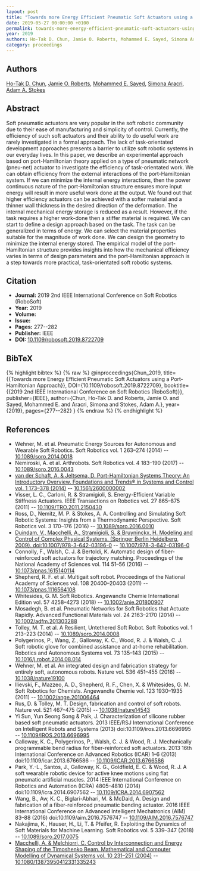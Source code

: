 ```yaml
---
layout: post
title: "Towards more Energy Efficient Pneumatic Soft Actuators using a Port-Hamiltonian Approach"
date: 2019-05-27 00:00:00 +0100
permalink: towards-more-energy-efficient-pneumatic-soft-actuators-using-a-port-hamiltonian-approach
year: 2019
authors: Ho-Tak D. Chun, Jamie O. Roberts, Mohammed E. Sayed, Simona Aracri, Adam A. Stokes
category: proceedings
---
```

 
## Authors
[Ho-Tak D. Chun](authors/ho_tak_d_chun), [Jamie O. Roberts](authors/jamie_o_roberts), [Mohammed E. Sayed](authors/mohammed_e_sayed), [Simona Aracri](authors/simona_aracri), [Adam A. Stokes](authors/adam_a_stokes)
 
## Abstract
Soft pneumatic actuators are very popular in the soft robotic community due to their ease of manufacturing and simplicity of control. Currently, the efficiency of such soft actuators and their ability to do useful work are rarely investigated in a formal approach. The lack of task-orientated development approaches presents a barrier to utilize soft robotic systems in our everyday lives. In this paper, we describe an experimental approach based on port-Hamiltonian theory applied on a type of pneumatic network (pneu-net) actuator to investigate the efficiency of task-orientated work. We can obtain efficiency from the external interactions of the port-Hamiltonian system. If we can minimize the internal energy interactions, then the power continuous nature of the port-Hamiltonian structure ensures more input energy will result in more useful work done at the output. We found out that higher efficiency actuators can be achieved with a softer material and a thinner wall thickness in the desired direction of the deformation. The internal mechanical energy storage is reduced as a result. However, if the task requires a higher work-done then a stiffer material is required. We can start to define a design approach based on the task. The task can be generalized in terms of energy. We can select the material properties suitable for the magnitude of work done. We can design the geometry to minimize the internal energy stored. The empirical model of the port-Hamiltonian structure provides insights into how the mechanical efficiency varies in terms of design parameters and the port-Hamiltonian approach is a step towards more practical, task-orientated soft robotic systems.
 
## Citation
- **Journal:** 2019 2nd IEEE International Conference on Soft Robotics (RoboSoft)
- **Year:** 2019
- **Volume:** 
- **Issue:** 
- **Pages:** 277--282
- **Publisher:** IEEE
- **DOI:** [10.1109/robosoft.2019.8722709](https://doi.org/10.1109/robosoft.2019.8722709)
 
## BibTeX
{% highlight bibtex %}
{% raw %}
@inproceedings{Chun_2019,
  title={{Towards more Energy Efficient Pneumatic Soft Actuators using a Port-Hamiltonian Approach}},
  DOI={10.1109/robosoft.2019.8722709},
  booktitle={{2019 2nd IEEE International Conference on Soft Robotics (RoboSoft)}},
  publisher={IEEE},
  author={Chun, Ho-Tak D. and Roberts, Jamie O. and Sayed, Mohammed E. and Aracri, Simona and Stokes, Adam A.},
  year={2019},
  pages={277--282}
}
{% endraw %}
{% endhighlight %}
 
## References
- Wehner, M. et al. Pneumatic Energy Sources for Autonomous and Wearable Soft Robotics. Soft Robotics vol. 1 263–274 (2014) -- [10.1089/soro.2014.0018](https://doi.org/10.1089/soro.2014.0018)
- Nemiroski, A. et al. Arthrobots. Soft Robotics vol. 4 183–190 (2017) -- [10.1089/soro.2016.0043](https://doi.org/10.1089/soro.2016.0043)
- [van der Schaft, A. & Jeltsema, D. Port-Hamiltonian Systems Theory: An Introductory Overview. Foundations and Trends® in Systems and Control vol. 1 173–378 (2014)](port-hamiltonian-systems-theory-an-introductory-overview-journal) -- [10.1561/2600000002](https://doi.org/10.1561/2600000002)
- Visser, L. C., Carloni, R. & Stramigioli, S. Energy-Efficient Variable Stiffness Actuators. IEEE Transactions on Robotics vol. 27 865–875 (2011) -- [10.1109/TRO.2011.2150430](https://doi.org/10.1109/TRO.2011.2150430)
- Ross, D., Nemitz, M. P. & Stokes, A. A. Controlling and Simulating Soft Robotic Systems: Insights from a Thermodynamic Perspective. Soft Robotics vol. 3 170–176 (2016) -- [10.1089/soro.2016.0010](https://doi.org/10.1089/soro.2016.0010)
- [Duindam, V., Macchelli, A., Stramigioli, S. & Bruyninckx, H. Modeling and Control of Complex Physical Systems. (Springer Berlin Heidelberg, 2009). doi:10.1007/978-3-642-03196-0](modeling-and-control-of-complex-physical-systems) -- [10.1007/978-3-642-03196-0](https://doi.org/10.1007/978-3-642-03196-0)
- Connolly, F., Walsh, C. J. & Bertoldi, K. Automatic design of fiber-reinforced soft actuators for trajectory matching. Proceedings of the National Academy of Sciences vol. 114 51–56 (2016) -- [10.1073/pnas.1615140114](https://doi.org/10.1073/pnas.1615140114)
- Shepherd, R. F. et al. Multigait soft robot. Proceedings of the National Academy of Sciences vol. 108 20400–20403 (2011) -- [10.1073/pnas.1116564108](https://doi.org/10.1073/pnas.1116564108)
- Whitesides, G. M. Soft Robotics. Angewandte Chemie International Edition vol. 57 4258–4273 (2018) -- [10.1002/anie.201800907](https://doi.org/10.1002/anie.201800907)
- Mosadegh, B. et al. Pneumatic Networks for Soft Robotics that Actuate Rapidly. Advanced Functional Materials vol. 24 2163–2170 (2014) -- [10.1002/adfm.201303288](https://doi.org/10.1002/adfm.201303288)
- Tolley, M. T. et al. A Resilient, Untethered Soft Robot. Soft Robotics vol. 1 213–223 (2014) -- [10.1089/soro.2014.0008](https://doi.org/10.1089/soro.2014.0008)
- Polygerinos, P., Wang, Z., Galloway, K. C., Wood, R. J. & Walsh, C. J. Soft robotic glove for combined assistance and at-home rehabilitation. Robotics and Autonomous Systems vol. 73 135–143 (2015) -- [10.1016/j.robot.2014.08.014](https://doi.org/10.1016/j.robot.2014.08.014)
- Wehner, M. et al. An integrated design and fabrication strategy for entirely soft, autonomous robots. Nature vol. 536 451–455 (2016) -- [10.1038/nature19100](https://doi.org/10.1038/nature19100)
- Ilievski, F., Mazzeo, A. D., Shepherd, R. F., Chen, X. & Whitesides, G. M. Soft Robotics for Chemists. Angewandte Chemie vol. 123 1930–1935 (2011) -- [10.1002/ange.201006464](https://doi.org/10.1002/ange.201006464)
- Rus, D. & Tolley, M. T. Design, fabrication and control of soft robots. Nature vol. 521 467–475 (2015) -- [10.1038/nature14543](https://doi.org/10.1038/nature14543)
- Yi Sun, Yun Seong Song & Paik, J. Characterization of silicone rubber based soft pneumatic actuators. 2013 IEEE/RSJ International Conference on Intelligent Robots and Systems (2013) doi:10.1109/iros.2013.6696995 -- [10.1109/IROS.2013.6696995](https://doi.org/10.1109/IROS.2013.6696995)
- Galloway, K. C., Polygerinos, P., Walsh, C. J. & Wood, R. J. Mechanically programmable bend radius for fiber-reinforced soft actuators. 2013 16th International Conference on Advanced Robotics (ICAR) 1–6 (2013) doi:10.1109/icar.2013.6766586 -- [10.1109/ICAR.2013.6766586](https://doi.org/10.1109/ICAR.2013.6766586)
- Park, Y.-L., Santos, J., Galloway, K. G., Goldfield, E. C. & Wood, R. J. A soft wearable robotic device for active knee motions using flat pneumatic artificial muscles. 2014 IEEE International Conference on Robotics and Automation (ICRA) 4805–4810 (2014) doi:10.1109/icra.2014.6907562 -- [10.1109/ICRA.2014.6907562](https://doi.org/10.1109/ICRA.2014.6907562)
- Wang, B., Aw, K. C., Biglari-Abhari, M. & McDaid, A. Design and fabrication of a fiber-reinforced pneumatic bending actuator. 2016 IEEE International Conference on Advanced Intelligent Mechatronics (AIM) 83–88 (2016) doi:10.1109/aim.2016.7576747 -- [10.1109/AIM.2016.7576747](https://doi.org/10.1109/AIM.2016.7576747)
- Nakajima, K., Hauser, H., Li, T. & Pfeifer, R. Exploiting the Dynamics of Soft Materials for Machine Learning. Soft Robotics vol. 5 339–347 (2018) -- [10.1089/soro.2017.0075](https://doi.org/10.1089/soro.2017.0075)
- [Macchelli, A. & Melchiorri, C. Control by Interconnection and Energy Shaping of the Timoshenko Beam. Mathematical and Computer Modelling of Dynamical Systems vol. 10 231–251 (2004)](control-by-interconnection-and-energy-shaping-of-the-timoshenko-beam) -- [10.1080/13873950412331335243](https://doi.org/10.1080/13873950412331335243)

